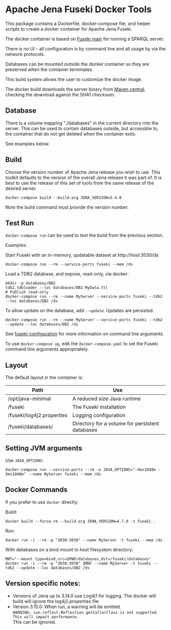 # Apache Jena Fuseki Docker Tools

This package contains a Dockerfile, docker-compose file, and helper scripts to
create a docker container for Apache Jena Fuseki.

The docker container is based on 
[Fuseki main](https://jena.apache.org/documentation/fuseki2/fuseki-main)
for running a SPARQL server.

There is no UI - all configuration is by command line and all usage by via the
network protocols.

Databases can be mounted outside the docker container so they are preserved when
the container terminates.

This build system allows the user to customize the docker image.

The docker build downloads the server binary from 
[Maven central](https://repo1.maven.org/maven2/org/apache/jena/jena-fuseki-server/),
checking the download against the SHA1 checksum.

## Database

There is a volume mapping "./databases" in the current directory into the server.
This can be used to contain databases outside, but accessible to, the container
that do not get deleted when the container exits.

See examples below.

## Build

Choose the version number of Apache Jena release you wish to use. This toolkit
defaults to the version of the overall Jena release it was part of. It is best
to use the release of this set of tools from the same release of the desired
server.

    docker-compose build --build-arg JENA_VERSION=5.4.0

Note the build command must provide the version number.

## Test Run

`docker-compose run` can be used to test the build from the previous section.

Examples:

Start Fuseki with an in-memory, updatable dataset at http://<i>host</i>:3030/ds

    docker-compose run --rm --service-ports fuseki --mem /ds

Load a TDB2 database, and expose, read-only, via docker:

    mkdir -p databases/DB2
    tdb2.tdbloader --loc databases/DB2 MyData.ttl
    # Publish read-only
    docker-compose run --rm --name MyServer --service-ports fuseki --tdb2 --loc databases/DB2 /ds

To allow update on the database, add `--update`. Updates are persisted.

    docker-compose run --rm --name MyServer --service-ports fuseki --tdb2 --update --loc databases/DB2 /ds

See
[fuseki-configuration](https://jena.apache.org/documentation/fuseki2/fuseki-configuration.html)
for more information on command line arguments.

To use `docker-compose up`, edit the `docker-compose.yaml` to set the Fuseki
command line arguments appropriately.

## Layout

The default layout in the container is:

| Path  | Use | 
| ----- | --- |
| /opt/java-minimal | A reduced size Java runtime                      |
| /fuseki | The Fuseki installation                                    |
| /fuseki/log4j2.properties | Logging configuration                    |
| /fuseki/databases/ | Directory for a volume for persistent databases |

## Setting JVM arguments

Use `JAVA_OPTIONS`:

    docker-compose run --service-ports --rm -e JAVA_OPTIONS="-Xmx1048m -Xms1048m" --name MyServer fuseki --mem /ds

## Docker Commands

If you prefer to use `docker` directly:

Build:

    docker build --force-rm --build-arg JENA_VERSION=4.7.0 -t fuseki .

Run:

    docker run -i --rm -p "3030:3030" --name MyServer -t fuseki --mem /ds

With databases on a bind mount to host filesystem directory:

    MNT="--mount type=bind,src=$PWD/databases,dst=/fuseki/databases"
    docker run -i --rm -p "3030:3030" $MNT --name MyServer -t fuseki --tdb2 --update --loc databases/DB2 /ds

## Version specific notes:

* Versions of Jena up to 3.14.0 use Log4j1 for logging. The docker will build will ignore
   the log4j2.properties file
* Version 3.15.0: When run, a warning will be emitted.  
  `WARNING: sun.reflect.Reflection.getCallerClass is not supported. This will impact performance.`  
  This can be ignored.
